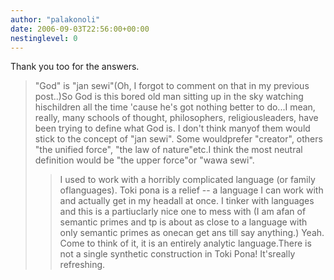 ```yaml
---
author: "palakonoli"
date: 2006-09-03T22:56:00+00:00
nestinglevel: 0
---
```

Thank you too for the answers.
> "God" is "jan sewi"(Oh, I forgot to comment on that in my previous post..)So God is this bored old man sitting up in the sky watching hischildren all the time 'cause he's got nothing better to do...I mean, really, many schools of thought, philosophers, religiousleaders, have been trying to define what God is. I don't think manyof them would stick to the concept of "jan sewi". Some wouldprefer "creator", others "the unified force", "the law of nature"etc.I think the most neutral definition would be "the upper force"or "wawa sewi".
>> I used to work with a horribly complicated language (or family oflanguages). Toki pona is a
> relief --
 a language I can work with and actually get in my headall at once. I tinker with
> languages and this is a partiuclarly nice one to mess with (I am afan of semantic primes and tp
> is about as close to a language with only semantic primes as onecan get ans till say anything.)
>Yeah. Come to think of it, it is an entirely analytic language.There is not a single synthetic construction in Toki Pona! It'sreally refreshing.